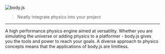 ![body.js](https://raw.githubusercontent.com/cameron-bell/body.js/master/misc/Logo.png)
> Neatly integrate physics into your project

---

A high performance physics engine aimed at versatility. Whether you are simulating the universe or adding physics to a platformer - body.js gives you the tools and power to reach your goals. A diverse approach to physics concepts means that the applications of body.js are limitless.
